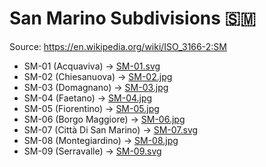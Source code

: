 # San Marino Subdivisions 🇸🇲

Source: https://en.wikipedia.org/wiki/ISO_3166-2:SM

* SM-01 (Acquaviva) -> [SM-01.svg](https://github.com/amckenna41/iso3166-flag-icons/blob/main/iso3166-2-icons/SM/SM-01.svg)
* SM-02 (Chiesanuova) -> [SM-02.jpg](https://github.com/amckenna41/iso3166-flag-icons/blob/main/iso3166-2-icons/SM/SM-02.jpg)
* SM-03 (Domagnano) -> [SM-03.jpg](https://github.com/amckenna41/iso3166-flag-icons/blob/main/iso3166-2-icons/SM/SM-03.jpg)
* SM-04 (Faetano) -> [SM-04.jpg](https://github.com/amckenna41/iso3166-flag-icons/blob/main/iso3166-2-icons/SM/SM-04.jpg)
* SM-05 (Fiorentino) -> [SM-05.jpg](https://github.com/amckenna41/iso3166-flag-icons/blob/main/iso3166-2-icons/SM/SM-05.jpg)
* SM-06 (Borgo Maggiore) -> [SM-06.jpg](https://github.com/amckenna41/iso3166-flag-icons/blob/main/iso3166-2-icons/SM/SM-06.jpg)
* SM-07 (Città Di San Marino) -> [SM-07.svg](https://github.com/amckenna41/iso3166-flag-icons/blob/main/iso3166-2-icons/SM/SM-07.svg)
* SM-08 (Montegiardino) -> [SM-08.jpg](https://github.com/amckenna41/iso3166-flag-icons/blob/main/iso3166-2-icons/SM/SM-08.jpg)
* SM-09 (Serravalle) -> [SM-09.svg](https://github.com/amckenna41/iso3166-flag-icons/blob/main/iso3166-2-icons/SM/SM-09.svg)

